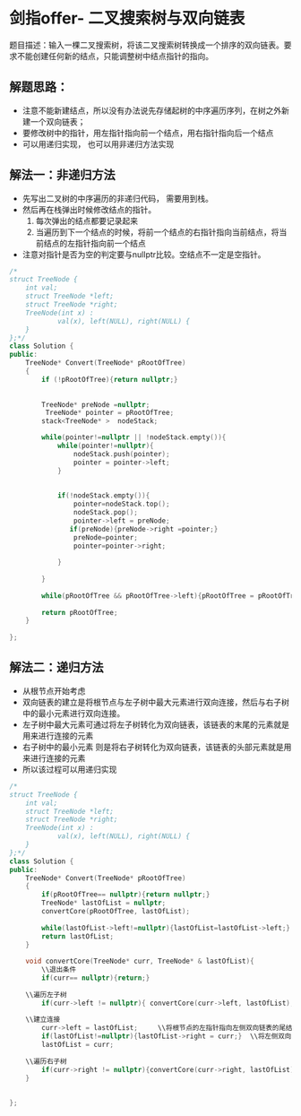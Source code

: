 # 剑指offer- 二叉搜索树与双向链表
题目描述：输入一棵二叉搜索树，将该二叉搜索树转换成一个排序的双向链表。要求不能创建任何新的结点，只能调整树中结点指针的指向。

## 解题思路：
- 注意不能新建结点，所以没有办法说先存储起树的中序遍历序列，在树之外新建一个双向链表；
- 要修改树中的指针，用左指针指向前一个结点，用右指针指向后一个结点
- 可以用递归实现， 也可以用非递归方法实现

## 解法一：非递归方法
- 先写出二叉树的中序遍历的非递归代码， 需要用到栈。
- 然后再在栈弹出时候修改结点的指针。
    1. 每次弹出的结点都要记录起来
    2. 当遍历到下一个结点的时候，将前一个结点的右指针指向当前结点，将当前结点的左指针指向前一个结点
- 注意对指针是否为空的判定要与nullptr比较。空结点不一定是空指针。

```c++
/*
struct TreeNode {
	int val;
	struct TreeNode *left;
	struct TreeNode *right;
	TreeNode(int x) :
			val(x), left(NULL), right(NULL) {
	}
};*/
class Solution {
public:
    TreeNode* Convert(TreeNode* pRootOfTree)
    {    
        if (!pRootOfTree){return nullptr;}
        
        
        TreeNode* preNode =nullptr;
         TreeNode* pointer = pRootOfTree;
        stack<TreeNode* >  nodeStack;

        while(pointer!=nullptr || !nodeStack.empty()){
            while(pointer!=nullptr){
                nodeStack.push(pointer);
                pointer = pointer->left;
            }
            
            
            if(!nodeStack.empty()){
                pointer=nodeStack.top();
                nodeStack.pop();
                pointer->left = preNode;
               if(preNode){preNode->right =pointer;}
                preNode=pointer;
                pointer=pointer->right;
                
            }
    
        }
        
        while(pRootOfTree && pRootOfTree->left){pRootOfTree = pRootOfTree->left;}
        
        return pRootOfTree;    
    }
   
};
```


## 解法二：递归方法
- 从根节点开始考虑
- 双向链表的建立是将根节点与左子树中最大元素进行双向连接，然后与右子树中的最小元素进行双向连接。
- 左子树中最大元素可通过将左子树转化为双向链表，该链表的末尾的元素就是用来进行连接的元素
- 右子树中的最小元素 则是将右子树转化为双向链表，该链表的头部元素就是用来进行连接的元素
- 所以该过程可以用递归实现


```c++
/*
struct TreeNode {
	int val;
	struct TreeNode *left;
	struct TreeNode *right;
	TreeNode(int x) :
			val(x), left(NULL), right(NULL) {
	}
};*/
class Solution {
public:
    TreeNode* Convert(TreeNode* pRootOfTree)
    {    
        if(pRootOfTree== nullptr){return nullptr;}
        TreeNode* lastOfList = nullptr;
        convertCore(pRootOfTree, lastOfList);
        
        while(lastOfList->left!=nullptr){lastOfList=lastOfList->left;}
        return lastOfList;
    }
    
    void convertCore(TreeNode* curr, TreeNode* & lastOfList){
        \\退出条件
        if(curr== nullptr){return;}
        
	\\遍历左子树
        if(curr->left != nullptr){ convertCore(curr->left, lastOfList);}
        
	\\建立连接
        curr->left = lastOfList;     \\将根节点的左指针指向左侧双向链表的尾结点
        if(lastOfList!=nullptr){lastOfList->right = curr;}  \\将左侧双向链表的尾结点的右指针指向根节点
        lastOfList = curr;
        
	\\遍历右子树
        if(curr->right != nullptr){convertCore(curr->right, lastOfList);}
    }
    
    
};
```

